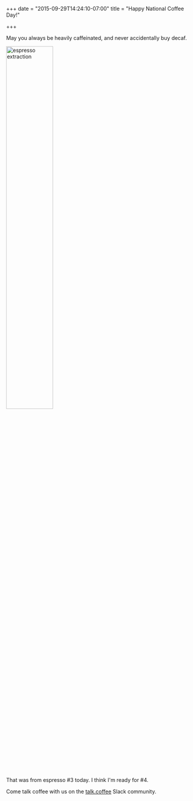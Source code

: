 +++
date = "2015-09-29T14:24:10-07:00"
title = "Happy National Coffee Day!"

+++

May you always be heavily caffeinated, and never accidentally buy decaf. ﻿

<img alt="espresso extraction" width="50%" src="https://s3.amazonaws.com/ejf3-public/hosted_files/ejf_io/extraction.gif">

That was from espresso #3 today. I think I'm ready for #4. 

Come talk coffee with us on the [talk.coffee](http://talk.coffee) Slack community.